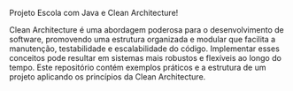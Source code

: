 Projeto Escola com Java e Clean Architecture!

Clean Architecture é uma abordagem poderosa para o desenvolvimento de software, promovendo uma estrutura organizada e modular que facilita a manutenção, testabilidade e escalabilidade do código. Implementar esses conceitos pode resultar em sistemas mais robustos e flexíveis ao longo do tempo. Este repositório contém exemplos práticos e a estrutura de um projeto aplicando os princípios da Clean Architecture.
